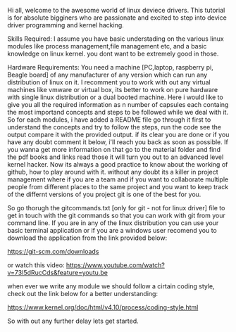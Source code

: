 Hi all, welcome to the awesome world of linux deviece drivers.
This tutorial is for absolute bigginers who are passionate and
excited to step into device driver programming and kernel hacking.

Skills Required:
 I assume you have basic understading on the various linux modules 
 like process management,file management etc, and a basic knowledge
 on linux kernel. you dont want to be extremely good in those.

Hardware Requirements:
	You need a machine [PC,laptop, raspberry pi, Beagle board]
of any manufacturer of any version which can run any distribution 
of linux on it. I recomment you to work with out any virtual machines 
like vmware or virtual box, its better to work on pure hardware with 
single linux distribution or a dual booted machine.
Here i would like to give you all the required information as
n number of capsules each containg the most importand concepts
and steps to be followed while we deal with it. So for each modules,
i have added a README file go through it first to understand the concepts
and try to follow the steps, run the code see the output compare
it with the provided output. if its clear you are done or if you
have any doubt comment it below, i'll reach you back as soon as 
possible. If you wanna get more information on that go to the material
folder and find the pdf books and links read those it will turn you out
to an advanced level kernel hacker.
Now its always a good practice to know about the working of github,
how to play around with it. without any doubt its a killer in project
management where if you are a team and if you want to collaborate multiple
people from different places to the same project and you want to keep track
of the differnt versions of you project git is one of the best for you.

So go thorugh the gitcommands.txt [only for git - not for linux driver] 
file to get in touch with the git commands so that you can work with git
from your command line. If you are in any of the linux distribution you 
can use your basic terminal application or if you are a windows user
recomend you to download the application from the link provided below:

https://git-scm.com/downloads

or watch this video:
https://www.youtube.com/watch?v=73I5dRucCds&feature=youtu.be

when ever we write any module we should follow a cirtain coding style,
check out the link below for a better understanding:

https://www.kernel.org/doc/html/v4.10/process/coding-style.html

So with out any further delay lets get started.
